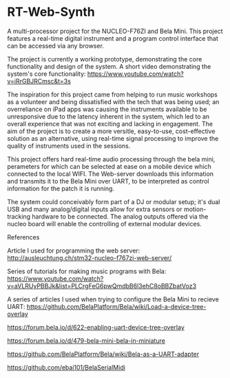 # RT-Web-Synth

A multi-processor project for the NUCLEO-F76ZI and Bela Mini. This project features a real-time digital instrument and a program control interface that can be accessed via any browser.

The project is currently a working prototype, demonstrating the core functionality and design of the system.
A short video demonstrating the system's core functionality: https://www.youtube.com/watch?v=iRrGBJRCmsc&t=3s

The inspiration for this project came from helping to run music workshops as a volunteer and being dissatisfied with the tech that was being used; an overreliance on iPad apps was causing the instruments available to be unresponsive due to the latency inherent in the system, which led to an overall experience that was not exciting and lacking in engagement. The aim of the project is to create a more versitle, easy-to-use, cost-effective solution as an alternative, using real-time signal processing to improve the quality of instruments used in the sessions.  

This project offers hard real-time audio processing through the bela mini, perameters for which can be selected at ease on a mobile device which connected to the local WIFI. The Web-server downloads this information and transmits it to the Bela Mini over UART, to be interpreted as control information for the patch it is running.

The system could conceivably form part of a DJ or modular setup; it's dual USB and many analog/digital inputs allow for extra sensors or motion-tracking hardware to be connected. The analog outputs offered via the nucleo board will enable the controlling of external modular devices.






References

Article I used for programming the web server:
http://ausleuchtung.ch/stm32-nucleo-f767zi-web-server/

Series of tutorials for making music programs with Bela:
https://www.youtube.com/watch?v=aVLRUyPBBJk&list=PLCrgFeG6pwQmdbB6l3ehC8oBBZbatVoz3

A series of articles I used when trying to configure the Bela Mini to recieve UART:
https://github.com/BelaPlatform/Bela/wiki/Load-a-device-tree-overlay

https://forum.bela.io/d/622-enabling-uart-device-tree-overlay

https://forum.bela.io/d/479-bela-mini-bela-in-miniature

https://github.com/BelaPlatform/Bela/wiki/Bela-as-a-UART-adapter

https://github.com/ebai101/BelaSerialMidi
